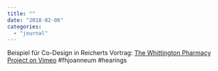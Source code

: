 ```yaml
---
title: ""
date: "2018-02-06"
categories: 
  - "journal"
---
```


Beispiel für Co-Design in Reicherts Vortrag: [The Whittington Pharmacy Project on Vimeo](https://vimeo.com/64505600) #fhjoanneum #hearings
